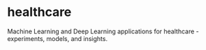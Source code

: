 # healthcare
Machine Learning and Deep Learning applications for healthcare - experiments, models, and insights.
